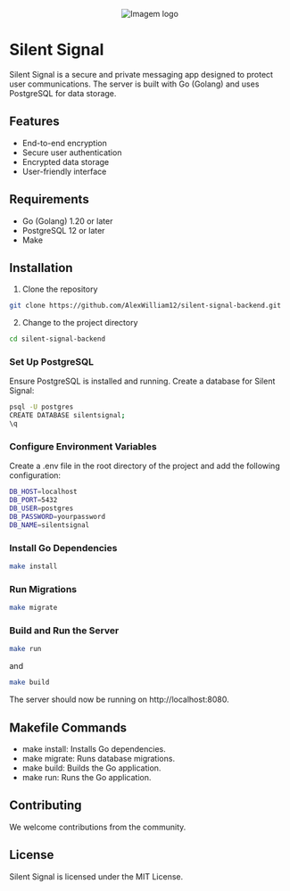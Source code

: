 


<p align="center">
  <img src="https://i.imgur.com/orlCpQX.png" alt="Imagem logo" />
</p>


# Silent Signal 

Silent Signal is a secure and private messaging app designed to protect user communications. The server is built with Go (Golang) and uses PostgreSQL for data storage.

## Features

- End-to-end encryption
- Secure user authentication
- Encrypted data storage
- User-friendly interface

## Requirements

- Go (Golang) 1.20 or later
- PostgreSQL 12 or later
- Make

## Installation

1. Clone the repository

```bash
git clone https://github.com/AlexWilliam12/silent-signal-backend.git
```

2. Change to the project directory

```bash
cd silent-signal-backend
```

### Set Up PostgreSQL

Ensure PostgreSQL is installed and running. Create a database for Silent Signal:

```bash
psql -U postgres
CREATE DATABASE silentsignal;
\q
```

### Configure Environment Variables

Create a .env file in the root directory of the project and add the following configuration:

```bash
DB_HOST=localhost
DB_PORT=5432
DB_USER=postgres
DB_PASSWORD=yourpassword
DB_NAME=silentsignal
```

### Install Go Dependencies

```bash
make install
```
### Run Migrations

```bash
make migrate
```

### Build and Run the Server

```bash
make run
```
and 
```bash
make build
```

The server should now be running on http://localhost:8080.


## Makefile Commands

* make install: Installs Go dependencies.
* make migrate: Runs database migrations.
* make build: Builds the Go application.
* make run: Runs the Go application.

## Contributing

We welcome contributions from the community.

## License
Silent Signal is licensed under the MIT License. 

